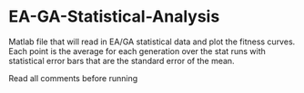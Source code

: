 # EA-GA-Statistical-Analysis

Matlab file that will read in EA/GA statistical data and plot the fitness curves. Each point is the average for each generation over the stat runs with statistical error bars that are the standard error of the mean.

Read all comments before running
